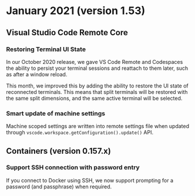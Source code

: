 # January 2021 (version 1.53)

## Visual Studio Code Remote Core

### Restoring Terminal UI State

In our October 2020 release, we gave VS Code Remote and Codespaces the ability to persist your terminal sessions and reattach to them later, such as after a window reload.

This month, we improved this by adding the ability to restore the UI state of reconnected terminals. This means that split terminals will be restored with the same split dimensions, and the same active terminal will be selected.

### Smart update of machine settings

Machine scoped settings are written into remote settings file when updated through `vscode.workspace.getConfiguration().update()` API.

## Containers (version 0.157.x)

### Support SSH connection with password entry

If you connect to Docker using SSH, we now support prompting for a password (and passphrase) when required.
